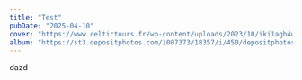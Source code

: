 ```yaml
---
title: "Test"
pubDate: "2025-04-10"
cover: "https://www.celtictours.fr/wp-content/uploads/2023/10/iki1agb4w6aj3k0.webp"
album: "https://st3.depositphotos.com/1007373/18357/i/450/depositphotos_183574324-stock-photo-cliffs-moher-ireland-sunny-day.jpg"
---
```


dazd
